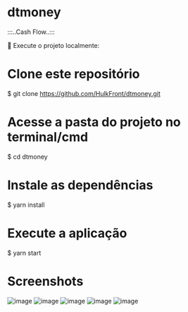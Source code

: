 # dtmoney
:::..Cash Flow..:::


🏁 Execute o projeto localmente:
# Clone este repositório
$ git clone https://github.com/HulkFront/dtmoney.git

# Acesse a pasta do projeto no terminal/cmd
$ cd dtmoney

# Instale as dependências
$ yarn install

# Execute a aplicação
$ yarn start

# Screenshots
![image](https://user-images.githubusercontent.com/62362001/187014110-d0df1f18-9a3a-44a9-8f1b-7528d8ba9b10.png)
![image](https://user-images.githubusercontent.com/62362001/187014132-815ac321-1181-4e33-8945-4a1ef51f5317.png)
![image](https://user-images.githubusercontent.com/62362001/187014150-b0b7e5fb-8360-47aa-9956-52dbd7746ba9.png)
![image](https://user-images.githubusercontent.com/62362001/187014160-8480c35e-f17a-40bd-b4df-a44c95dbfbb4.png)
![image](https://user-images.githubusercontent.com/62362001/187014196-55fd02d6-2477-45ab-8d74-5ffbb9642938.png)
